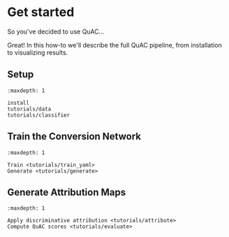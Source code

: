 # Get started

So you've decided to use QuAC...

Great! In this how-to we'll describe the full QuAC pipeline, from installation to visualizing results.

## Setup

```{toctree}
:maxdepth: 1

install
tutorials/data
tutorials/classifier
``` 

## Train the Conversion Network
```{toctree}
:maxdepth: 1

Train <tutorials/train_yaml>
Generate <tutorials/generate>
``` 

## Generate Attribution Maps
```{toctree}
:maxdepth: 1

Apply discriminative attribution <tutorials/attribute>
Compute QuAC scores <tutorials/evaluate>
```

